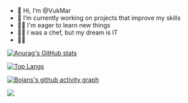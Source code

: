 - 👋 Hi, I’m @VukMar
- 🌱 I’m currently working on projects that improve my skills
- 👨‍💻 I'm eager to learn new things
- 🧑‍🍳 I was a chef, but my dream is IT
- 👨‍🎓 

[![Anurag's GitHub stats](https://github-readme-stats-sigma-five.vercel.app/api?username=VukMar&show_icons=true&theme=dark)](https://github.com/anuraghazra/github-readme-stats)

[![Top Langs](https://github-readme-stats-sigma-five.vercel.app/api/top-langs/?username=VukMar&theme=dark)](https://github.com/anuraghazra/github-readme-stats)

[![Bojans's github activity graph](https://github-readme-activity-graph.cyclic.app/graph?username=VukMar&theme=react-dark)](https://github.com/basskibo/github-readme-activity-graph)


<!---
VukMar/VukMar is a ✨ special ✨ repository because its `README.md` (this file) appears on your GitHub profile.
You can click the Preview link to take a look at your changes.
--->


![](https://komarev.com/ghpvc/?username=VukMar&color=blue&style=for-the-badge	)

